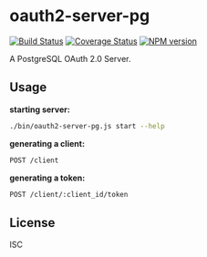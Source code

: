 # oauth2-server-pg

[![Build Status](https://travis-ci.org/npm/oauth2-server-pg.svg)](https://travis-ci.org/npm/oauth2-server-pg)
[![Coverage Status](https://coveralls.io/repos/github/npm/oauth2-server-pg/badge.svg?branch=tokens)](https://coveralls.io/github/npm/oauth2-server-pg?branch=tokens)
[![NPM version](https://img.shields.io/npm/v/oauth2-server-pg.svg)](https://www.npmjs.com/package/oauth2-server-pg)

A PostgreSQL OAuth 2.0 Server.

## Usage

**starting server:**

```sh
./bin/oauth2-server-pg.js start --help
```

**generating a client:**

```sh
POST /client
```

**generating a token:**

```sh
POST /client/:client_id/token
```

## License

ISC
